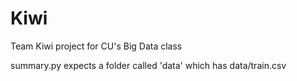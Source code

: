 Kiwi
====

Team Kiwi project for CU's Big Data class

summary.py expects a folder called 'data' which has data/train.csv
